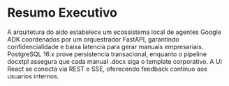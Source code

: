 ﻿# Resumo Executivo
A arquitetura do aido estabelece um ecossistema local de agentes Google ADK coordenados por um orquestrador FastAPI, garantindo confidencialidade e baixa latencia para gerar manuais empresariais. PostgreSQL 16.x prove persistencia transacional, enquanto o pipeline docxtpl assegura que cada manual .docx siga o template corporativo. A UI React se conecta via REST e SSE, oferecendo feedback continuo aos usuarios internos.
